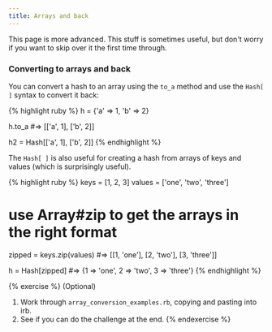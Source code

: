 ```yaml
---
title: Arrays and back
---
```


This page is more advanced. This stuff is sometimes useful, but don't worry if you want to skip over it the first time through.

### Converting to arrays and back

You can convert a hash to an array using the `to_a` method and use the `Hash[ ]` syntax to convert it back:

{% highlight ruby %}
h = {'a' => 1, 'b' => 2}

h.to_a #=> [['a', 1], ['b', 2]]

h2 = Hash[['a', 1], ['b', 2]]
{% endhighlight %}

The `Hash[ ]` is also useful for creating a hash from arrays of keys and values (which is surprisingly useful).

{% highlight ruby %}
keys = [1, 2, 3]
values = ['one', 'two', 'three']

# use Array#zip to get the arrays in the right format
zipped = keys.zip(values)  #=> [[1, 'one'], [2, 'two'], [3, 'three']]

h = Hash[zipped]  #=> {1 => 'one', 2 => 'two', 3 => 'three'}
{% endhighlight %}

{% exercise %}
(Optional)
1. Work through `array_conversion_examples.rb`, copying and pasting into irb.
2. See if you can do the challenge at the end.
{% endexercise %}